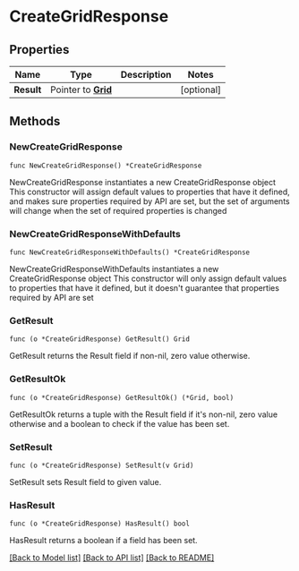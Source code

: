 # CreateGridResponse

## Properties

Name | Type | Description | Notes
------------ | ------------- | ------------- | -------------
**Result** | Pointer to [**Grid**](Grid.md) |  | [optional] 

## Methods

### NewCreateGridResponse

`func NewCreateGridResponse() *CreateGridResponse`

NewCreateGridResponse instantiates a new CreateGridResponse object
This constructor will assign default values to properties that have it defined,
and makes sure properties required by API are set, but the set of arguments
will change when the set of required properties is changed

### NewCreateGridResponseWithDefaults

`func NewCreateGridResponseWithDefaults() *CreateGridResponse`

NewCreateGridResponseWithDefaults instantiates a new CreateGridResponse object
This constructor will only assign default values to properties that have it defined,
but it doesn't guarantee that properties required by API are set

### GetResult

`func (o *CreateGridResponse) GetResult() Grid`

GetResult returns the Result field if non-nil, zero value otherwise.

### GetResultOk

`func (o *CreateGridResponse) GetResultOk() (*Grid, bool)`

GetResultOk returns a tuple with the Result field if it's non-nil, zero value otherwise
and a boolean to check if the value has been set.

### SetResult

`func (o *CreateGridResponse) SetResult(v Grid)`

SetResult sets Result field to given value.

### HasResult

`func (o *CreateGridResponse) HasResult() bool`

HasResult returns a boolean if a field has been set.


[[Back to Model list]](../README.md#documentation-for-models) [[Back to API list]](../README.md#documentation-for-api-endpoints) [[Back to README]](../README.md)


